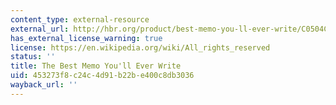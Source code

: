 ```yaml
---
content_type: external-resource
external_url: http://hbr.org/product/best-memo-you-ll-ever-write/C0504C-PDF-ENG
has_external_license_warning: true
license: https://en.wikipedia.org/wiki/All_rights_reserved
status: ''
title: The Best Memo You'll Ever Write
uid: 453273f8-c24c-4d91-b22b-e400c8db3036
wayback_url: ''
---
```

